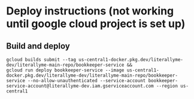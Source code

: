 # Deploy instructions (not working until google cloud project is set up)

## Build and deploy
```
gcloud builds submit --tag us-central1-docker.pkg.dev/literallyme-dev/literallyme-main-repo/bookkeeper-service &&
gcloud run deploy bookkeeper-service --image us-central1-docker.pkg.dev/literallyme-dev/literallyme-main-repo/bookkeeper-service --no-allow-unauthenticated --service-account bookkeeper-service-account@literallyme-dev.iam.gserviceaccount.com --region us-central1
```
